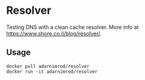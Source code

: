 # Resolver

Testing DNS with a clean cache resolver. More info at
https://www.shore.co.il/blog/resolver/.

## Usage

    docker pull adarnimrod/resolver
    docker run -it adarnimrod/resolver
